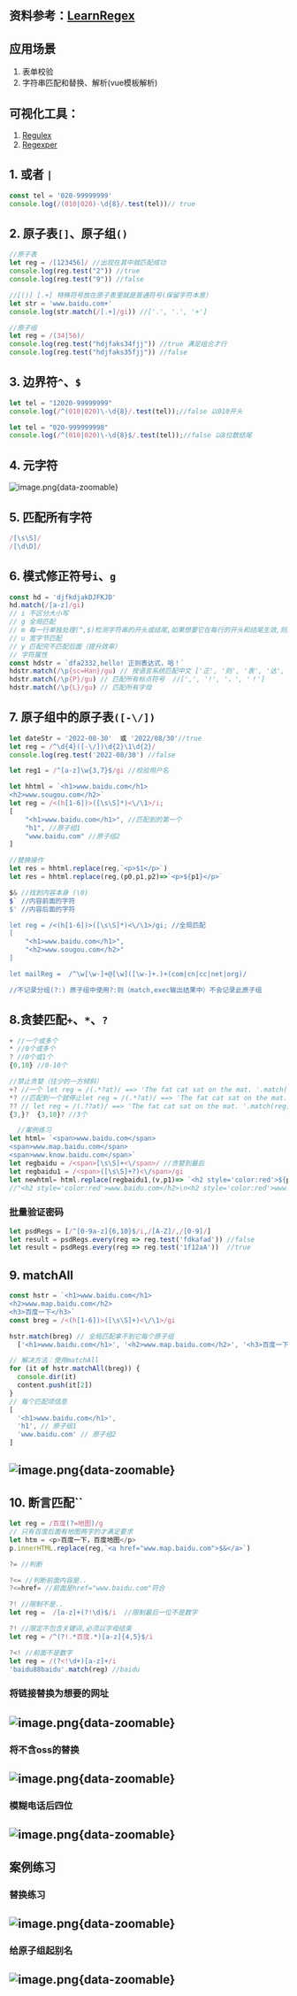## 资料参考：[LearnRegex](https://github.com/ziishaned/learn-regex/blob/master/translations/README-cn.md)

## 应用场景

1. 表单校验
2. 字符串匹配和替换、解析(vue模板解析)

## 可视化工具：

1. [Regulex](https://jex.im/regulex/#!flags=&re=)
2. [Regexper](https://regexper.com/)

## 1. 或者 `|`

```javascript
const tel = '020-99999999'
console.log(/(010|020)-\d{8}/.test(tel))// true
```

## 2. 原子表`[]`、原子组`()`

```javascript
//原子表
let reg = /[123456]/ //出现在其中就匹配成功
console.log(reg.test("2")) //true
console.log(reg.test("9")) //false

//[()] [.+] 特殊符号放在原子表里就是普通符号(保留字符本意）
let str = 'www.baidu.com+'
console.log(str.match(/[.+]/gi)) //['.', '.', '+']

//原子组
let reg = /(34|56)/
console.log(reg.test("hdjfaks34fjj")) //true 满足组合才行
console.log(reg.test("hdjfaks35fjj")) //false
```

## 3. 边界符`^`、`$`

```javascript
let tel = "12020-99999999"
console.log(/^(010|020)\-\d{8}/.test(tel));//false 以010开头

let tel = "020-999999998"
console.log(/^(010|020)\-\d{8}$/.test(tel));//false 以8位数结尾
```

## 4. 元字符

![image.png](https://zerdocs.oss-cn-shanghai.aliyuncs.com/febasis/202302032157146.png){data-zoomable}

## 5. 匹配所有字符

```javascript
/[\s\S]/
/[\d\D]/
```

## 6. 模式修正符号`i`、`g`

```javascript
const hd = 'djfkdjakDJFKJD'
hd.match(/[a-z]/gi)
// i 不区分大小写
// g 全局匹配
// m 每一行单独处理(^,$)检测字符串的开头或结尾,如果想要它在每行的开头和结尾生效,则用m
// u 宽字节匹配
// y 匹配完不匹配后面（提升效率）
// 字符属性
const hdstr = `dfa2332,hello! 正则表达式，哈！`
hdstr.match(/\p{sc=Han}/gu) // 按语言系统匹配中文 ['正', '则', '表', '达', '式',  '哈']
hdstr.match(/\p{P}/gu) // 匹配所有标点符号  //[',', '!', '，', '！']
hdstr.match(/\p{L}/gu) // 匹配所有字母
```

## 7. 原子组中的原子表`([-\/])`

```javascript
let dateStr = '2022-08-30'  或 '2022/08/30'//true
let reg = /^\d{4}([-\/])\d{2}\1\d{2}/
console.log(reg.test('2022-08/30') //false

let reg1 = /^[a-z]\w{3,7}$/gi //校验用户名

let hhtml = `<h1>www.baidu.com</h1>
<h2>www.sougou.com</h2>`
let reg = /<(h[1-6])>([\s\S]*)<\/\1>/i;
[
    "<h1>www.baidu.com</h1>", //匹配到的第一个
    "h1", //原子组1
    "www.baidu.com" //原子组2
]

//替换操作
let res = hhtml.replace(reg,`<p>$1</p>`)
let res = hhtml.replace(reg,(p0,p1,p2)=>`<p>${p1}</p>`

$& //找到内容本身 (\0)
$` //内容前面的字符
$' //内容后面的字符

let reg = /<(h[1-6])>([\s\S]*)<\/\1>/gi; //全局匹配
[
    "<h1>www.baidu.com</h1>",
    "<h2>www.sougou.com</h2>"
]

let mailReg =  /^\w[\w-]+@[\w]([\w-]+.)+(com|cn|cc|net|org)/

//不记录分组(?:) 原子组中使用?:则（match,exec输出结果中）不会记录此原子组

```

## 8.贪婪匹配`+`、`*`、`?`

```javascript
+ //一个或多个
* //0个或多个
? //0个或1个
{0,10} //0-10个

//禁止贪婪（往少的一方倾斜）
+? //一个 let reg = /(.*?at)/ ==> 'The fat cat sat on the mat. '.match(reg) ['The fat']
*? //匹配到一个就停止let reg = /(.*?at)/ ==> 'The fat cat sat on the mat. '.match(reg) ['The fat']
?? // let reg = /(.??at)/ ==> 'The fat cat sat on the mat. '.match(reg) ['fat']
{3,}?  {3,10}? //3个

  //案例练习
let html= `<span>www.baidu.com</span>
<span>www.map.baidu.com</span>
<span>www.know.baidu.com</span>`
let regbaidu = /<span>[\s\S]+<\/span>/ //贪婪到最后
let regbaidu1 = /<span>([\s\S]+?)<\/span>/gi
let newhtml= html.replace(regbaidu1,(v,p1)=> `<h2 style='color:red'>${p1}</h2>`)
//"<h2 style='color:red'>www.baidu.com</h2>\n<h2 style='color:red'>www.map.baidu.com</h2>\n<h2 style='color:red'>www.know.baidu.com</h2>"
```

### 批量验证密码

```javascript
let psdRegs = [/^[0-9a-z]{6,10}$/i,/[A-Z]/,/[0-9]/]
let result = psdRegs.every(reg => reg.test('fdkafad')) //false
let result = psdRegs.every(reg => reg.test('1f12aA'))  //true
```

## 9. matchAll

```javascript
const hstr = `<h1>www.baidu.com</h1>
<h2>www.map.baidu.com</h2>
<h3>百度一下</h3>`
const breg = /<(h[1-6])>([\s\S]+)<\/\1>/gi

hstr.match(breg) // 全局匹配拿不到它每个原子组
  ['<h1>www.baidu.com</h1>', '<h2>www.map.baidu.com</h2>', '<h3>百度一下</h3>']

// 解决方法：使用matchAll
for (it of hstr.matchAll(breg)) {
  console.dir(it)
  content.push(it[2])
}
// 每个匹配项信息
[
  '<h1>www.baidu.com</h1>',
  'h1', // 原子组1
  'www.baidu.com' // 原子组2
]
```

## ![image.png](https://zerdocs.oss-cn-shanghai.aliyuncs.com/febasis/202302032155273.png){data-zoomable}

## 10. 断言匹配``

```javascript
let reg = /百度(?=地图)/g
// 只有百度后面有地图两字的才满足要求
let htm = <p>百度一下，百度地图</p>
p.innerHTML.replace(reg,`<a href="www.map.baidu.com">$&</a>`)

?= //判断

?<= //判断前面内容是..
?<=href= //前面是href="www.baidu.com"符合

?! //限制不是..
let reg =  /[a-z]+(?!\d)$/i  //限制最后一位不是数字

?! //限定不包含关键词,必须以字母结束
let reg = /^(?!.*百度.*)[a-z]{4,5}$/i

?<! //前面不是数字
let reg = /(?<!\d+)[a-z]+/i
'baidu88baidu'.match(reg) //baidu
```

### 将链接替换为想要的网址

## ![image.png](https://zerdocs.oss-cn-shanghai.aliyuncs.com/febasis/202302032155274.png){data-zoomable}

### 将不含oss的替换

## ![image.png](https://zerdocs.oss-cn-shanghai.aliyuncs.com/febasis/202302032155275.png){data-zoomable}

### 模糊电话后四位

## ![image.png](https://zerdocs.oss-cn-shanghai.aliyuncs.com/febasis/202302032155277.png){data-zoomable}

## 案例练习

### 替换练习

## ![image.png](https://zerdocs.oss-cn-shanghai.aliyuncs.com/febasis/202302032155279.png){data-zoomable}

### 给原子组起别名

## ![image.png](https://zerdocs.oss-cn-shanghai.aliyuncs.com/febasis/202302032155280.png){data-zoomable}

